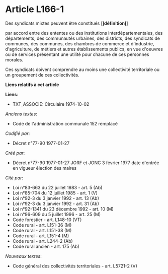 # Article L166-1

Des syndicats mixtes peuvent être constitués [**]définition[**]

par accord entre des ententes ou des institutions interdépartementales, des départements, des communautés urbaines, des
districts, des syndicats de communes, des communes, des chambres de commerce et d'industrie, d'agriculture, de métiers et
autres établissements publics, en vue d'oeuvres ou de services présentant une utilité pour chacune de ces personnes morales. 

Ces syndicats doivent comprendre au moins une collectivité territoriale ou un groupement de ces collectivités.

**Liens relatifs à cet article**

**Liens**:

  - TXT_ASSOCIE: Circulaire 1974-10-02

_Anciens textes_:

  - Code de l'administration communale 152 remplacé

_Codifié par_:

  - Décret n°77-90 1977-01-27

_Créé par_:

  - Décret n°77-90 1977-01-27 JORF et JONC 3 février 1977 date d'entrée en vigueur élection des maires

_Cité par_:

  - Loi n°83-663 du 22 juillet 1983 - art. 5 (Ab)
  - Loi n°85-704 du 12 juillet 1985 - art. 1 (V)
  - Loi n°92-3 du 3 janvier 1992 - art. 13 (Ab)
  - Loi n°92-3 du 3 janvier 1992 - art. 31 (Ab)
  - Loi n°92-1341 du 23 décembre 1992 - art. 10 (M)
  - Loi n°96-609 du 5 juillet 1996 - art. 25 (M)
  - Code forestier - art. L148-10 (VT)
  - Code rural - art. L151-36 (M)
  - Code rural - art. L151-38 (M)
  - Code rural - art. L151-4 (M)
  - Code rural - art. L244-2 (Ab)
  - Code rural ancien - art. 175 (Ab)

_Nouveaux textes_:

  - Code général des collectivités territoriales - art. L5721-2 (V)
